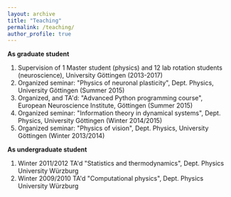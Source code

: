 ```yaml
---
layout: archive
title: "Teaching"
permalink: /teaching/
author_profile: true
---
```


**As graduate student**

1. Supervision of 1 Master student (physics) and 12 lab rotation students (neuroscience), University Göttingen (2013-2017)
2. Organized seminar: "Physics of neuronal plasticity", Dept. Physics, University Göttingen (Summer 2015)
3. Organized, and TA'd: "Advanced Python programming course", European Neuroscience Institute, Göttingen (Summer 2015)
4. Organized seminar: "Information theory in dynamical systems", Dept. Physics, University Göttingen (Winter 2014/2015)
5. Organized seminar: "Physics of vision", Dept. Physics, University Göttingen (Winter 2013/2014)

**As undergraduate student**

1. Winter 2011/2012  TA'd "Statistics and thermodynamics", Dept. Physics University Würzburg
2. Winter 2009/2010  TA'd "Computational physics", Dept. Physics University Würzburg

